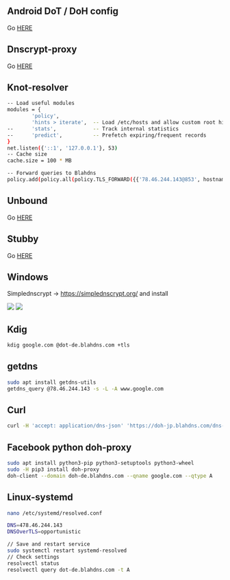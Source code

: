 ## Android DoT / DoH config

Go [HERE](https://github.com/zoonderkins/blahdns/blob/master/client-conf/DoT-or-DoH-Android.md)

## Dnscrypt-proxy

Go [HERE](https://github.com/zoonderkins/blahdns/tree/master/client-conf/dnscrypt)

## Knot-resolver

```bash
-- Load useful modules
modules = {
        'policy',
        'hints > iterate',  -- Load /etc/hosts and allow custom root hints
--      'stats',            -- Track internal statistics
--      'predict',          -- Prefetch expiring/frequent records
}
net.listen({'::1', '127.0.0.1'}, 53)
-- Cache size
cache.size = 100 * MB

-- Forward queries to Blahdns
policy.add(policy.all(policy.TLS_FORWARD({{'78.46.244.143@853', hostname='dot-de.blahdns.com', ca_file='/etc/ssl/certs/ca-certificates.crt'}})))

```

## Unbound 

Go [HERE](https://github.com/zoonderkins/blahdns/blob/master/client-conf/unbound.conf)

## Stubby

Go [HERE](https://github.com/zoonderkins/blahdns/tree/master/client-conf/stubby)


## Windows
Simplednscrypt -> https://simplednscrypt.org/ and install

![](https://github.com/zoonderkins/blahdns/raw/master/client-conf/img-source/blahdns-1.png?raw=true)
![](https://github.com/zoonderkins/blahdns/raw/master/client-conf/img-source/blahdns-2.png?raw=true)

## Kdig
```bash
kdig google.com @dot-de.blahdns.com +tls
```
## getdns
```bash
sudo apt install getdns-utils
getdns_query @78.46.244.143 -s -L -A www.google.com
```

## Curl
```bash
curl -H 'accept: application/dns-json' 'https://doh-jp.blahdns.com/dns-query?name=www.google.com&type=A'
```

## Facebook python doh-proxy
```bash
sudo apt install python3-pip python3-setuptools python3-wheel
sudo -H pip3 install doh-proxy
doh-client --domain doh-de.blahdns.com --qname google.com --qtype A
```

## Linux-systemd
```bash
nano /etc/systemd/resolved.conf

DNS=478.46.244.143
DNSOverTLS=opportunistic

// Save and restart service
sudo systemctl restart systemd-resolved
// Check settings
resolvectl status
resolvectl query dot-de.blahdns.com -t A
```



